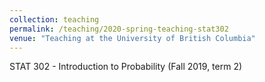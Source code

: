 ```yaml
---
collection: teaching
permalink: /teaching/2020-spring-teaching-stat302
venue: "Teaching at the University of British Columbia"
---
```


STAT 302 - Introduction to Probability (Fall 2019, term 2)
